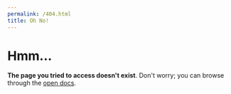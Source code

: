 ```yaml
---
permalink: /404.html
title: Oh No!
---
```


# Hmm...
**The page you tried to access doesn't exist**. Don't worry; you can browse through the [open docs](https://github.com/softcode589/pulsarStaticDocs).
